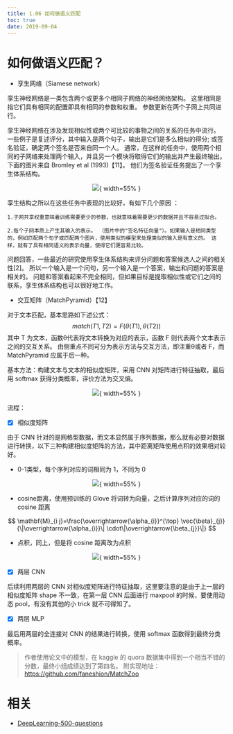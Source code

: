 ```yaml
---
title: 1.06 如何做语义匹配
toc: true
date: 2019-09-04
---
```


# 如何做语义匹配？

- 孪生网络（Siamese network）

孪生神经网络是一类包含两个或更多个相同子网络的神经网络架构。 这里相同是指它们具有相同的配置即具有相同的参数和权重。 参数更新在两个子网上共同进行。

孪生神经网络在涉及发现相似性或两个可比较的事物之间的关系的任务中流行。 一些例子是复述评分，其中输入是两个句子，输出是它们是多么相似的得分; 或签名验证，确定两个签名是否来自同一个人。 通常，在这样的任务中，使用两个相同的子网络来处理两个输入，并且另一个模块将取得它们的输出并产生最终输出。 下面的图片来自 Bromley et al (1993)【11】。 他们为签名验证任务提出了一个孪生体系结构。

<center>

![](http://images.iterate.site/blog/image/20190722/EoIueWJzwSPv.png?imageslim){ width=55% }

</center>


孪生结构之所以在这些任务中表现的比较好，有如下几个原因 ：

```
1.子网共享权重意味着训练需要更少的参数，也就意味着需要更少的数据并且不容易过拟合。

2.每个子网本质上产生其输入的表示。 （图片中的"签名特征向量"）。如果输入是相同类型的，例如匹配两个句子或匹配两个图片，使用类似的模型来处理类似的输入是有意义的。 这样，就有了具有相同语义的表示向量，使得它们更容易比较。
```

问题回答，一些最近的研究使用孪生体系结构来评分问题和答案候选人之间的相关性[2]。 所以一个输入是一个问句，另一个输入是一个答案，输出和问题的答案是相关的。 问题和答案看起来不完全相同，但如果目标是提取相似性或它们之间的联系，孪生体系结构也可以很好地工作。

- 交互矩阵（MatchPyramid）【12】

对于文本匹配，基本思路如下述公式：
$$
match(T1,T2)=F(θ(T1),θ(T2))
$$
其中 T 为文本，函数θ代表将文本转换为对应的表示，函数 F 则代表两个文本表示之间的交互关系。
由侧重点不同可分为表示方法与交互方法，即注重θ或者 F，而 MatchPyramid 应属于后一种。

基本方法：构建文本与文本的相似度矩阵，采用 CNN 对矩阵进行特征抽取，最后用 softmax 获得分类概率，评价方法为交叉熵。

<center>

![](http://images.iterate.site/blog/image/20190722/nGtvYDsoGrm7.png?imageslim){ width=55% }

</center>


流程：

- [x] 相似度矩阵

由于 CNN 针对的是网格型数据，而文本显然属于序列数据，那么就有必要对数据进行转换，以下三种构建相似度矩阵的方法，其中距离矩阵使用点积的效果相对较好。

- 0-1类型，每个序列对应的词相同为 1，不同为 0

<center>

![](http://images.iterate.site/blog/image/20190722/IdiDyhMGly88.png?imageslim){ width=55% }

</center>




- cosine距离，使用预训练的 Glove 将词转为向量，之后计算序列对应的词的 cosine 距离

$$
\mathbf{M}_{i j}=\frac{\overrightarrow{\alpha_{i}}^{\top} \vec{\beta}_{j}}{\|\overrightarrow{\alpha_{i}}\| \cdot\|\overrightarrow{\beta_{j}}\|}
$$


- 点积，同上，但是将 cosine 距离改为点积

<center>

![](http://images.iterate.site/blog/image/20190722/fjF0khSluxmE.png?imageslim){ width=55% }

</center>


- [x] 两层 CNN


后续利用两层的 CNN 对相似度矩阵进行特征抽取，这里要注意的是由于上一层的相似度矩阵 shape 不一致，在第一层 CNN 后面进行 maxpool 的时候，要使用动态 pool，有没有其他的小 trick 就不可得知了。

- [x] 两层 MLP


最后用两层的全连接对 CNN 的结果进行转换，使用 softmax 函数得到最终分类概率。

> 作者使用论文中的模型，在 kaggle 的 quora 数据集中得到一个相当不错的分数，最终小组成绩达到了第四名。
> 附实现地址：https://github.com/faneshion/MatchZoo





# 相关

- [DeepLearning-500-questions](https://github.com/scutan90/DeepLearning-500-questions)

